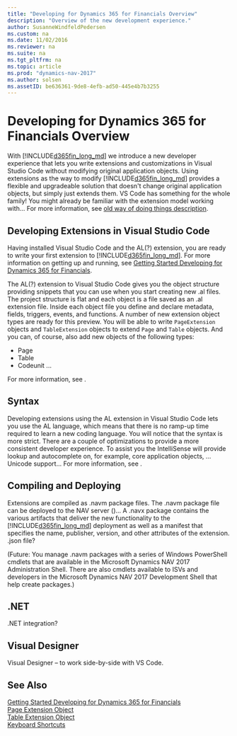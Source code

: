 ```yaml
---
title: "Developing for Dynamics 365 for Financials Overview"
description: "Overview of the new development experience."
author: SusanneWindfeldPedersen
ms.custom: na
ms.date: 11/02/2016
ms.reviewer: na
ms.suite: na
ms.tgt_pltfrm: na
ms.topic: article
ms.prod: "dynamics-nav-2017"
ms.author: solsen
ms.assetID: be636361-9de8-4efb-ad50-445e4b7b3255
---
```


# Developing for Dynamics 365 for Financials Overview
With [!INCLUDE[d365fin_long_md](includes/d365fin_long_md.md)] we introduce a new developer experience that lets you write extensions and customizations in Visual Studio Code without modifying original application objects. Using extensions as the way to modify [!INCLUDE[d365fin_long_md](includes/d365fin_long_md.md)] provides a flexible and upgradeable solution that doesn't change original application objects, but simply just extends them.  VS Code has something for the whole family!
You might already be familiar with the extension model working with... For more information, see [old way of doing things description]().

## Developing Extensions in Visual Studio Code
Having installed Visual Studio Code and the AL(?) extension, you are ready to write your first extension to [!INCLUDE[d365fin_long_md](includes/d365fin_long_md.md)]. For more information on getting up and running, see [Getting Started Developing for Dynamics 365 for Financials](dyn-fin-geting-started-dev-env.md).

The AL(?) extension to Visual Studio Code gives you the object structure providing snippets that you can use when you start creating new .al files. The project structure is flat and each object is a file saved as an .al extension file. Inside each object file you define and declare metadata, fields, triggers, events, and functions. A number of new extension object types are ready for this preview. You will be able to write ```PageExtension``` objects and ```TableExtension``` objects to extend ```Page``` and ```Table``` objects. And you can, of course, also add new objects of the following types:
- Page
- Table
- Codeunit ...

For more information, see []().

## Syntax
Developing extensions using the AL extension in Visual Studio Code lets you use the AL language, which means that there is no ramp-up time required to learn a new coding language. You will notice that the syntax is more strict. There are a couple of optimizations to provide a more consistent developer experience. To assist you the IntelliSense will provide lookup and autocomplete on, for example, core application objects, ...  
Unicode support...
For more information, see []().

## Compiling and Deploying
Extensions are compiled as .navm package files. The .navm package file can be deployed to the NAV server ()... A .navx package contains the various artifacts that deliver the new functionality to the [!INCLUDE[d365fin_long_md](includes/d365fin_long_md.md)] deployment as well as a manifest that specifies the name, publisher, version, and other attributes of the extension. .json file? 

(Future: You manage .navm packages with a series of Windows PowerShell cmdlets that are available in the Microsoft Dynamics NAV 2017 Administration Shell. There are also cmdlets available to ISVs and developers in the Microsoft Dynamics NAV 2017 Development Shell that help create packages.) 

## .NET
 .NET integration?

## Visual Designer
Visual Designer – to work side-by-side with VS Code.


## See Also
[Getting Started Developing for Dynamics 365 for Financials](dyn-fin-geting-started-dev-env.md)  
[Page Extension Object](dyn-fin-page-ext-object.md)  
[Table Extension Object](dyn-fin-table-ext-object.md)  
[Keyboard Shortcuts](dyn-fin-keyboard-shortcuts.md)
